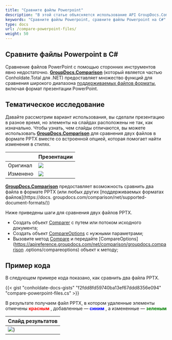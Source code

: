 ```yaml
---
title: "Сравните файлы Powerpoint"
description: "В этой статье объясняется использование API GroupDocs.Comparison (который является частью Conholdate.Total для .NET) для сравнения файлов PowerPoint."
keywords: "Сравните файлы Powerpoint, сравните файлы Powerpoint на C#"
type: docs
url: /compare-powerpoint-files/
weight: 50
---
```


## Сравните файлы Powerpoint в C#

Сравнение файлов PowerPoint с помощью сторонних инструментов явно недостаточно. **[GroupDocs.Comparison](https://products.groupdocs.com/comparison/net)** (который является частью Conholdate.Total для .NET) предоставляет множество функций для сравнения широкого диапазона [поддерживаемых файлов форматы](https://docs.groupdocs.com/comparison/net/supported-document-formats/), включая формат презентации PowerPoint.

## Тематическое исследование
Давайте рассмотрим вариант использования, вы сделали презентацию в разное время, но элементы на слайдах расположены не так, как изначально. Чтобы узнать, чем слайды отличаются, вы можете использовать **[GroupDocs.Comparison](https://products.groupdocs.com/comparison/net)** для сравнения двух файлов в формате PPTX вместе со встроенной опцией, которая помогает найти изменения в стилях.

| | Презентации |
| --- | --- |
|Оригинал | ![](https://docs.groupdocs.com/comparison/net/images/how-to-compare-powerpoint-presentations_1.png)|
|Изменено | ![](https://docs.groupdocs.com/comparison/net/images/how-to-compare-powerpoint-presentations_2.png)|

[**GroupDocs.Comparison**](https://products.groupdocs.com/comparison/net) предоставляет возможность сравнить два файла в формате PPTX (или любых других [поддерживаемых форматах файлов](https://docs. groupdocs.com/comparison/net/supported-document-formats/))

Ниже приведены шаги для сравнения двух файлов PPTX.

* Создать объект [Comparer](https://apireference.groupdocs.com/net/comparison/groupdocs.comparison/comparer) с путем или потоком исходного документа;
* Создать объект [CompareOptions](https://apireference.groupdocs.com/net/comparison/groupdocs.comparison.options/compareoptions) с нужными параметрами;
* Вызовите метод [Compare](https://apireference.groupdocs.com/net/comparison/groupdocs.comparison/comparer) и передайте [CompareOptions](https://apireference.groupdocs.com/net/comparison/groupdocs.comparison .options/compareoptions) объект к методу;

## Пример кода
В следующем примере кода показано, как сравнить два файла PPTX.

{{< gist "conholdate-docs-gists" "f2fdd8fd59740ba13ef67ddd8356e094" "compare-powerpoint-files.cs" >}}

В результате получаем файл PPTX, в котором удаленные элементы отмечены <font color="red">**красным**</font> , добавленные — <font color="blue">**синим**</font> , а измененные — <font color="green">**зеленым**</font>

| Слайд результатов |
| --- |
| ![](https://docs.groupdocs.com/comparison/net/images/how-to-compare-powerpoint-presentations_3.png))






